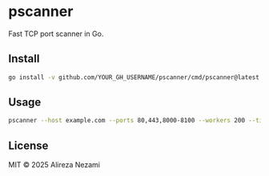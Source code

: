 # pscanner

Fast TCP port scanner in Go.

## Install
```bash
go install -v github.com/YOUR_GH_USERNAME/pscanner/cmd/pscanner@latest
```

## Usage
```bash
pscanner --host example.com --ports 80,443,8000-8100 --workers 200 --timeout 300
```

## License
MIT © 2025 Alireza Nezami
